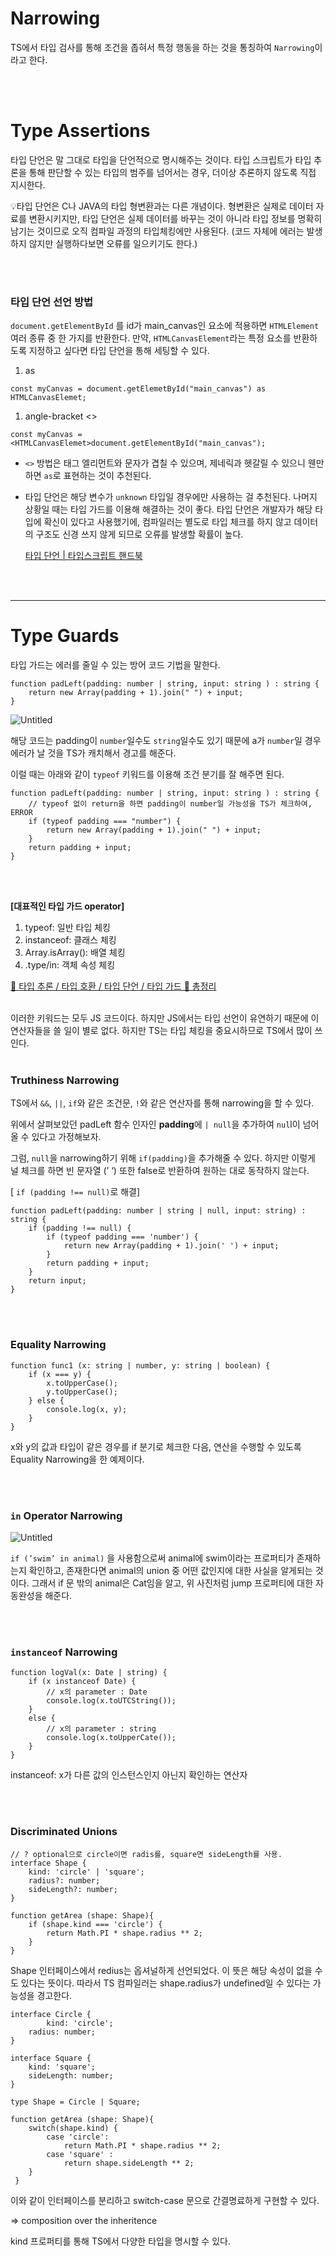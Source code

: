 # Narrowing

TS에서 타입 검사를 통해 조건을 좁혀서 특정 행동을 하는 것을 통칭하여 `Narrowing`이라고 한다.

<br>
&nbsp;

# Type Assertions

타입 단언은 말 그대로 타입을 단언적으로 명시해주는 것이다. 타입 스크립트가 타입 추론을 통해 판단할 수 있는 타입의 범주를 넘어서는 경우, 더이상 추론하지 않도록 직접 지시한다.

💡타입 단언은 C나 JAVA의 타입 형변환과는 다른 개념이다. 형변환은 실제로 데이터 자료를 변환시키지만, 타입 단언은 실제 데이터를 바꾸는 것이 아니라 타입 정보를 명확히 남기는 것이므로 오직 컴파일 과정의 타입체킹에만 사용된다. (코드 자체에 에러는 발생하지 않지만 실행하다보면 오류를 일으키기도 한다.)

<br>
&nbsp;

### 타입 단언 선언 방법

`document.getElementById` 를 id가 main_canvas인 요소에 적용하면 `HTMLElement` 여러 종류 중 한 가지를 반환한다. 만약, `HTMLCanvasElement`라는 특정 요소를 반환하도록 지정하고 싶다면 타입 단언을 통해 세팅할 수 있다.

1. as 

```tsx
const myCanvas = document.getElemetById("main_canvas") as HTMLCanvasElemet;
```

1. angle-bracket <>

```tsx
const myCanvas = <HTMLCanvasElemet>document.getElementById("main_canvas");
```

- `<>` 방법은 태그 엘리먼트와 문자가 겹칠 수 있으며, 제네릭과 헷갈릴 수 있으니 웬만하면 `as`로 표현하는 것이 추천된다.
- 타입 단언은 해당 변수가 `unknown` 타입일 경우에만 사용하는 걸 추천된다. 나머지 상황일 때는 타입 가드를 이용해 해결하는 것이 좋다. 타입 단언은 개발자가 해당 타입에 확신이 있다고 사용했기에, 컴파일러는 별도로 타입 체크를 하지 않고 데이터의 구조도 신경 쓰지 않게 되므로 오류를 발생할 확률이 높다.
    
    [타입 단언 | 타입스크립트 핸드북](https://joshua1988.github.io/ts/guide/type-assertion.html#타입-단언-type-assertion)

<br>
&nbsp;

---

# Type Guards

타입 가드는 에러를 줄일 수 있는 방어 코드 기법을 말한다. 

```tsx
function padLeft(padding: number | string, input: string ) : string {
    return new Array(padding + 1).join(" ") + input;
}
```

![Untitled](https://prod-files-secure.s3.us-west-2.amazonaws.com/4dba05d5-81c1-4de0-a51a-da922d2a1c1a/40f2f616-ea16-4eb8-9a4e-ea4cb3a355f5/Untitled.png)

해당 코드는 padding이 `number`일수도 `string`일수도 있기 때문에 a가 `number`일 경우 에러가 날 것을 TS가 캐치해서 경고를 해준다.

이럴 때는 아래와 같이 `typeof` 키워드를 이용해 조건 분기를 잘 해주면 된다.

```tsx
function padLeft(padding: number | string, input: string ) : string {
    // typeof 없이 return을 하면 padding이 number일 가능성을 TS가 체크하여, ERROR
    if (typeof padding === "number") {
        return new Array(padding + 1).join(" ") + input;
    }
    return padding + input;
}
```

<br>
&nbsp;

**[대표적인 타입 가드 operator]**

1. typeof: 일반 타입 체킹
2. instanceof: 클래스 체킹
3. Array.isArray(): 배열 체킹
4. .type/in: 객체 속성 체킹

[📘 타입 추론 / 타입 호환 / 타입 단언 / 타입 가드 💯 총정리](https://inpa.tistory.com/entry/TS-📘-타입-추론-타입-호환-타입-단언-타입-가드-💯-총정리#타입_단언_assertions)

<br>
이러한 키워드는 모두 JS 코드이다. 하지만 JS에서는 타입 선언이 유연하기 때문에 이 연산자들을 쓸 일이 별로 없다. 하지만 TS는 타입 체킹을 중요시하므로 TS에서 많이 쓰인다.

<br>
&nbsp;


### Truthiness Narrowing

TS에서 `&&`, `||`, `if`와 같은 조건문, `!`와 같은 연산자를 통해 narrowing을 할 수 있다.

위에서 살펴보았던 padLeft 함수 인자인 **padding**에 `| null`을 추가하여 `nul`l이 넘어올 수 있다고 가정해보자.

그럼, `null`을 narrowing하기 위해 `if(padding)`을 추가해줄 수 있다. 하지만 이렇게 널 체크를 하면 빈 문자열 (’ ‘) 또한 false로 반환하여 원하는 대로 동작하지 않는다.

[ `if (padding !== null)`로 해결]

```tsx
function padLeft(padding: number | string | null, input: string) : string {
    if (padding !== null) {
        if (typeof padding === 'number') {
            return new Array(padding + 1).join(' ') + input;
        }
        return padding + input;
    }
    return input;
}
```

<br>
&nbsp;

### Equality Narrowing

```tsx
function func1 (x: string | number, y: string | boolean) {
    if (x === y) {
        x.toUpperCase();
        y.toUpperCase();
    } else {
        console.log(x, y);
    }
}
```

x와 y의 값과 타입이 같은 경우를 if 분기로 체크한 다음, 연산을 수행할 수 있도록 Equality Narrowing을 한 예제이다.

<br>
&nbsp;


### `in` Operator Narrowing

![Untitled](https://prod-files-secure.s3.us-west-2.amazonaws.com/4dba05d5-81c1-4de0-a51a-da922d2a1c1a/856f3a13-e2b5-46b8-ac7b-a248fa0d149d/Untitled.png)

`if (’swim’ in animal)` 을 사용함으로써 animal에 swim이라는 프로퍼티가 존재하는지 확인하고, 존재한다면 animal의 union 중 어떤 값인지에 대한 사실을 알게되는 것이다. 그래서 if 문 밖의 animal은 Cat임을 알고, 위 사진처럼 jump 프로퍼티에 대한 자동완성을 해준다.

<br>
&nbsp;


### `instanceof` Narrowing

```tsx
function logVal(x: Date | string) {
	if (x instanceof Date) {
		// x의 parameter : Date
		console.log(x.toUTCString());
	}
	else {
		// x의 parameter : string
		console.log(x.toUpperCate());
	}
}
```

instanceof: x가 다른 값의 인스턴스인지 아닌지 확인하는 연산자

<br>
&nbsp;


### Discriminated Unions

```tsx
// ? optional으로 circle이면 radis를, square면 sideLength를 사용.
interface Shape {
    kind: 'circle' | 'square';
    radius?: number;
    sideLength?: number;
}

function getArea (shape: Shape){
    if (shape.kind === 'circle') {
        return Math.PI * shape.radius ** 2;
    }
}
```

Shape 인터페이스에서 redius는 옵셔널하게 선언되었다. 이 뜻은 해당 속성이 없을 수도 있다는 뜻이다. 따라서 TS 컴파일러는 shape.radius가 undefined일 수 있다는 가능성을 경고한다.

```tsx
interface Circle {
		kind: 'circle';
    radius: number;
}

interface Square {
    kind: 'square';
    sideLength: number;
}

type Shape = Circle | Square;

function getArea (shape: Shape){
    switch(shape.kind) {
        case 'circle':
            return Math.PI * shape.radius ** 2;
        case 'square' : 
            return shape.sideLength ** 2;
    }
 }
```

이와 같이 인터페이스를 분리하고 switch-case 문으로 간결명료하게 구현할 수 있다.

⇒ composition over the inheritence

kind 프로퍼티를 통해 TS에서 다양한 타입을 명시할 수 있다.
